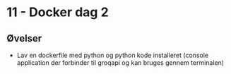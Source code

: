 # 11 - Docker dag 2


## Øvelser

* Lav en dockerfile med python og python kode installeret (console application der forbinder til groqapi og kan bruges gennem terminalen)
